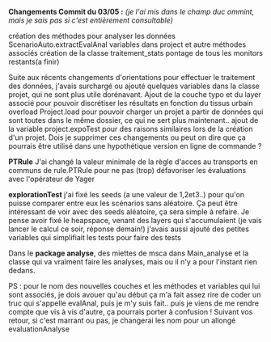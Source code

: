**Changements Commit du 03/05 :** *(je l'ai mis dans le champ duc ommint, mais je sais pas si c'est entièrement consultable)*

création des méthodes pour analyser les données
	ScenarioAuto.extractEvalAnal
	variables dans project et autre méthodes associés
création de la classe traitement_stats
pontage de tous les monitors restants(a finir)

Suite aux récents changements d'orientations pour effectuer le traitement des données, j'avais surchargé ou ajouté quelques variables dans la classe projet, qui ne sont plus utile dorénavant.
Ajout de la couche typo et du layer associé pour pouvoir discrétiser les résultats en fonction du tissus urbain 
overload Project.load pour pouvoir charger un projet a partir de données qui sont toutes dans le même dossier, ce qui ne sert plus maintenant.. 
ajout de la variable project.expoTest pour des raisons similaires lors de la création d'un projet. 
Dois je supprimer ces changements ou peut on dire que ça pourrais être utilisé dans une hypothétique version en ligne de commande ? 

**PTRule** 
J'ai changé la valeur minimale de la règle d'acces au transports en communs de rule.PTRule pour ne pas (trop) défavoriser les évaluations avec l'opérateur de Yager

**explorationTest** 
j'ai fixé les seeds (a une valeur de 1,2et3..) pour qu'on puisse comparer entre eux les scénarios sans aléatoire. Ça peut être intéressant de voir avec des seeds aléatoire, ça sera simple à refaire. 
Je pense avoir fixé le heapspace, venant des layers qui s'accumulaient (je vais lancer le calcul ce soir, réponse demain!) 
j'avais aussi ajouté des petites variables qui simplifiait les tests pour faire des tests

Dans le **package analyse**, des miettes de msca dans Main_analyse et la classe qui va vraiment faire les analyses, mais ou il n'y a pour l'instant rien dedans.

PS : pour le nom des nouvelles couches et les méthodes et variables qui lui sont associés, je dois avouer qu'au début ça m'a fait assez rire de coder un truc qui s'appelle evalAnal, puis je m'y suis fait.. puis je viens de me rendre compte que vis à vis d'autre, ça pourrais porter à confusion ! Suivant vos retour, si c'est marrant ou pas, je changerai les nom pour un allongé evaluationAnalyse

